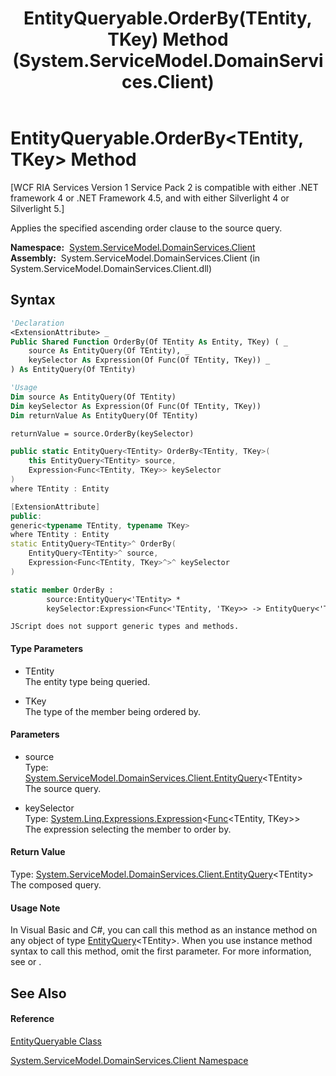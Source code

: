 ﻿---
title: EntityQueryable.OrderBy(TEntity, TKey) Method  (System.ServiceModel.DomainServices.Client)
TOCTitle: OrderBy(TEntity, TKey) Method
ms:assetid: M:System.ServiceModel.DomainServices.Client.EntityQueryable.OrderBy``2(System.ServiceModel.DomainServices.Client.EntityQuery{``0},System.Linq.Expressions.Expression{System.Func{``0,``1}})
ms:mtpsurl: https://msdn.microsoft.com/en-us/library/Ff457936(v=VS.91)
ms:contentKeyID: 28899048
ms.date: 01/27/2012
mtps_version: v=VS.91
f1_keywords:
- System.ServiceModel.DomainServices.Client.EntityQueryable.OrderBy``2
dev_langs:
- CSharp
- JScript
- VB
- FSharp
- c++
api_location:
- System.ServiceModel.DomainServices.Client.dll
api_name:
- System.ServiceModel.DomainServices.Client.EntityQueryable.OrderBy
api_type:
- Managed
topic_type:
- apiref
- kbSyntax
product_family_name: VS
ROBOTS: INDEX,FOLLOW
---

# EntityQueryable.OrderBy\<TEntity, TKey\> Method

\[WCF RIA Services Version 1 Service Pack 2 is compatible with either .NET framework 4 or .NET Framework 4.5, and with either Silverlight 4 or Silverlight 5.\]

Applies the specified ascending order clause to the source query.

**Namespace:**  [System.ServiceModel.DomainServices.Client](ff422479\(v=vs.91\).md)  
**Assembly:**  System.ServiceModel.DomainServices.Client (in System.ServiceModel.DomainServices.Client.dll)

## Syntax

``` vb
'Declaration
<ExtensionAttribute> _
Public Shared Function OrderBy(Of TEntity As Entity, TKey) ( _
    source As EntityQuery(Of TEntity), _
    keySelector As Expression(Of Func(Of TEntity, TKey)) _
) As EntityQuery(Of TEntity)
```

``` vb
'Usage
Dim source As EntityQuery(Of TEntity)
Dim keySelector As Expression(Of Func(Of TEntity, TKey))
Dim returnValue As EntityQuery(Of TEntity)

returnValue = source.OrderBy(keySelector)
```

``` csharp
public static EntityQuery<TEntity> OrderBy<TEntity, TKey>(
    this EntityQuery<TEntity> source,
    Expression<Func<TEntity, TKey>> keySelector
)
where TEntity : Entity
```

``` c++
[ExtensionAttribute]
public:
generic<typename TEntity, typename TKey>
where TEntity : Entity
static EntityQuery<TEntity>^ OrderBy(
    EntityQuery<TEntity>^ source, 
    Expression<Func<TEntity, TKey>^>^ keySelector
)
```

``` fsharp
static member OrderBy : 
        source:EntityQuery<'TEntity> * 
        keySelector:Expression<Func<'TEntity, 'TKey>> -> EntityQuery<'TEntity>  when 'TEntity : Entity
```

``` jscript
JScript does not support generic types and methods.
```

#### Type Parameters

  - TEntity  
    The entity type being queried.

<!-- end list -->

  - TKey  
    The type of the member being ordered by.

#### Parameters

  - source  
    Type: [System.ServiceModel.DomainServices.Client.EntityQuery](ff422815\(v=vs.91\).md)\<TEntity\>  
    The source query.  

<!-- end list -->

  - keySelector  
    Type: [System.Linq.Expressions.Expression](https://msdn.microsoft.com/en-us/library/Bb335710)\<[Func](https://msdn.microsoft.com/en-us/library/Bb549151)\<TEntity, TKey\>\>  
    The expression selecting the member to order by.  

#### Return Value

Type: [System.ServiceModel.DomainServices.Client.EntityQuery](ff422815\(v=vs.91\).md)\<TEntity\>  
The composed query.  

#### Usage Note

In Visual Basic and C\#, you can call this method as an instance method on any object of type [EntityQuery](ff422815\(v=vs.91\).md)\<TEntity\>. When you use instance method syntax to call this method, omit the first parameter. For more information, see [](https://msdn.microsoft.com/en-us/library/Bb384936) or [](https://msdn.microsoft.com/en-us/library/Bb383977).

## See Also

#### Reference

[EntityQueryable Class](ff422834\(v=vs.91\).md)

[System.ServiceModel.DomainServices.Client Namespace](ff422479\(v=vs.91\).md)

